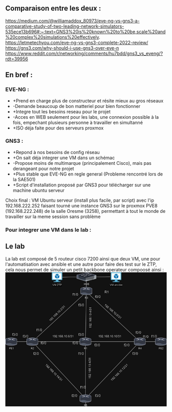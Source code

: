 ## Comparaison entre les deux : 

https://medium.com/@williamaddox_80973/eve-ng-vs-gns3-a-comparative-study-of-two-leading-network-simulators-535ece13b696#:~:text=GNS3%20is%20known%20to%20be,scale%20and%20complex%20simulations%20effectively.
https://letmetechyou.com/eve-ng-vs-gns3-complete-2022-review/
https://gns3.com/why-should-i-use-gns3-over-eve-n
https://www.reddit.com/r/networking/comments/hu7bdd/gns3_vs_eveng/?rdt=39956

## En bref : 

### EVE-NG : 

* +Prend en charge plus de constructeur et résite mieux au gros réseaux
* -Demande beaucoup de bon matteriel pour bien fonctionner
* +Integre tout les besoins reseau pour le projet
* -Acces en WEB seulement pour les labs, une connexion possible à la fois, empechant plusieurs personne à travailler en simultanné
* +ISO déja faite pour des serveurs proxmox

### GNS3 : 

* +Repond à nos besoins de config réseau
* +On sait déja integrer une VM dans un schémac
* -Propose moins de multimarque (principalement Cisco), mais pas derangeant pour notre projet
* +Plus stable que EVE-NG en regle general (Probleme rencontré lors de la SAE501)
* +Script d'installation proposé par GNS3 pour télécharger sur une machine ubuntu serveur

Choix final : VM Ubuntu serveur (install plus facile, par script) avec l'ip 192.168.222.252 faisant tourné une instance GNS3 sur le proxmox PVE8 (192.168.222.248) de la salle Oresme (3258), permettant à tout le monde de travailler sur la meme session sans problème

### Pour integrer une VM dans le lab : 


## Le lab 

La lab est composé de 5 routeur cisco 7200 ainsi que deux VM, une pour l'automatisation avec ansible et une autre pour faire des test sur le ZTP, cela nous permet de simuler un petit backbone operateur compoosé ainsi : ![Schéma](https://github.com/juleslab14/SAE6.01-Project5/blob/main/schéma.jpg)
